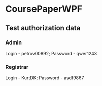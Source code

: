 # CoursePaperWPF
## Test authorization data
### Admin
Login - petrov00892;
Password - qwer1243

### Registrar
Login - KurtDK;
Password - asdf9867
